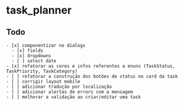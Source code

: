 # task_planner

## Todo

    - [x] componentizar no dialogs
      - [x] fields
      - [x] dropdowns
      - [ ] select date
    - [x] refatorar as cores e infos referentes a enuns (TaskStatus, TaskPriority, TaskCategory)
    - [ ] refatorar a construção dos botões de status no card da task
    - [ ] corrigir layout mobile
    - [ ] adicionar tradução por localização
    - [ ] adicionar alertas de errors com a mensagem
    - [ ] melhorar a validação ao criar/editar uma task
